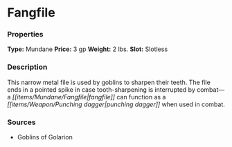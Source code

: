 ﻿---
Title: "Fangfile"
Type: "Mundane"
Price: "3 gp"
Weight: "2 lbs."
Slot: "Slotless"
Description: |
  "This narrow metal file is used by goblins to sharpen their teeth. The file ends in a pointed spike in case tooth-sharpening is interrupted by combat—a fangfile can function as a punching dagger when used in combat."
Sources: "['Goblins of Golarion']"
---

# Fangfile

### Properties

**Type:** Mundane **Price:** 3 gp **Weight:** 2 lbs. **Slot:** Slotless

### Description

This narrow metal file is used by goblins to sharpen their teeth. The file ends in a pointed spike in case tooth-sharpening is interrupted by combat—a _[[items/Mundane/Fangfile|fangfile]]_ can function as a _[[items/Weapon/Punching dagger|punching dagger]]_ when used in combat.

### Sources

* Goblins of Golarion